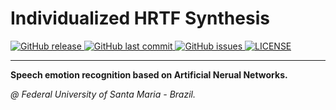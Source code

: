 # Individualized HRTF Synthesis

<p align="left">
  <a href="https://github.com/TulioChiodi/AEmotion/releases/" target="_blank">
    <img alt="GitHub release" src="https://img.shields.io/github/v/release/TulioChiodi/AEmotion?include_prereleases&style=flat-square">
  </a>

  <a href="https://github.com/TulioChiodi/AEmotion/commits/master" target="_blank">
    <img src="https://img.shields.io/github/last-commit/TulioChiodi/AEmotion?style=flat-square" alt="GitHub last commit">
  </a>

  <a href="https://github.com/TulioChiodi/AEmotion/issues" target="_blank">
    <img src="https://img.shields.io/github/issues/TulioChiodi/AEmotion?style=flat-square&color=red" alt="GitHub issues">
  </a>

  <a href="https://github.com/TulioChiodi/AEmotion/blob/master/LICENSE" target="_blank">
    <img alt="LICENSE" src="https://img.shields.io/github/license/TulioChiodi/AEmotion?style=flat-square&color=yellow">
  <a/>

</p>
<hr>



**Speech emotion recognition based on Artificial Nerual Networks.**


*@ Federal University of Santa Maria - Brazil.*

